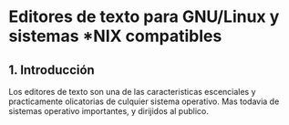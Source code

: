 # Editores de texto para GNU/Linux y sistemas \*NIX compatibles

## 1. Introducción

Los editores de texto son una de las caracteristicas escenciales y practicamente olicatorias de culquier sistema operativo. Mas todavia de sistemas operativo importantes, y dirijidos al publico. 
